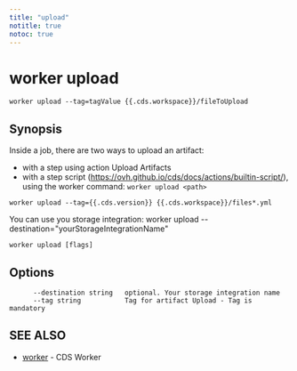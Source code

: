 ```yaml
---
title: "upload"
notitle: true
notoc: true
---
```

# worker upload

`worker upload --tag=tagValue {{.cds.workspace}}/fileToUpload`

## Synopsis


Inside a job, there are two ways to upload an artifact:

* with a step using action Upload Artifacts
* with a step script (https://ovh.github.io/cds/docs/actions/builtin-script/), using the worker command: `worker upload <path>`

`worker upload --tag={{.cds.version}} {{.cds.workspace}}/files*.yml`

You can use you storage integration:
	worker upload --destination="yourStorageIntegrationName"
		

```
worker upload [flags]
```

## Options

```
      --destination string   optional. Your storage integration name
      --tag string           Tag for artifact Upload - Tag is mandatory
```

## SEE ALSO

* [worker](/docs/components/worker/worker/)	 - CDS Worker

